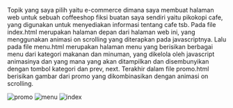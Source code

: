Topik yang saya pilih yaitu e-commerce dimana saya membuat halaman web untuk sebuah coffeeshop fiksi
buatan saya sendiri yaitu pikokopi cafe, yang digunakan untuk menyediakan informasi tentang cafe tsb.
Pada file index.html merupakan halaman depan dari halaman web ini, yang menggunakan animasi on
scrolling yang diterapkan pada javascriptnya. Lalu pada file menu.html merupakan halaman menu yang
berisikan berbagai menu dari kategori makanan dan minuman, yang dikelola oleh javascript animasinya
dan yang mana yang akan ditampilkan dan disembunyikan dengan tombol kategori dan prev, next. Terakhir
dalam file promo.html berisikan gambar dari promo yang dikombinasikan dengan animasi on scrolling.

![promo](https://github.com/user-attachments/assets/a0cb4802-09ec-4d39-af73-3988b078c4fa)
![menu](https://github.com/user-attachments/assets/663a289d-fa86-4eeb-8b1f-ce1cd2372744)
![index](https://github.com/user-attachments/assets/f7804503-e7ec-42ff-9872-47462645e939)
